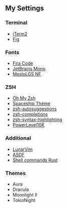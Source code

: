 ## My Settings
### Terminal
- [iTerm2](https://iterm2.com/)
- [Fig](https://fig.io)

### Fonts
- [Fira Code](https://github.com/tonsky/FiraCode)
- [JetBrains Mono](https://www.jetbrains.com/lp/mono/)
- [MesloLGS NF](https://github.com/romkatv/powerlevel10k#fonts)

### ZSH
- [Oh My Zsh](https://ohmyz.sh/)
- [Spaceship Theme](https://github.com/spaceship-prompt/spaceship-prompt)
- [zsh-autosuggestions](https://github.com/zsh-users/zsh-autosuggestions)
- [zsh-completions](https://github.com/zsh-users/zsh-completions)
- [zsh-syntax-highlighting](https://github.com/zsh-users/zsh-syntax-highlighting)
- [PowerLevel10K](https://github.com/romkatv/powerlevel10k)

### Additional 
- [LunarVim](https://github.com/LunarVim/LunarVim)
- [ASDF](https://github.com/asdf-vm/asdf)
- [Shell commands Rust](https://zaiste.net/posts/shell-commands-rust/)

### Themes
- Aura
- Dracula
- Moonlight II
- TokioNight
